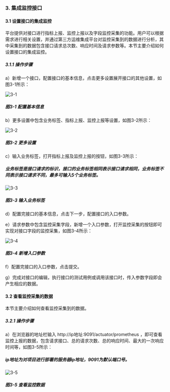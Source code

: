 ### 3. 集成监控接口

#### 3.1 设置接口的集成监控

平台提供对接口进行指标上报、监控上报以及字段监控采集的功能。用户可以根据需求进行相关设置，并通过第三方运维集成平台对监控采集到的数据进行分析，其中采集到的数据包含接口请求总次数、响应时间及请求参数等。本节主要介绍如何设置接口的集成监控。

##### 3.1.1 操作步骤

a）新增一个接口，配置接口的基本信息，点击更多设置展开接口的其他设置，如图3-1所示：

![3-1](https://www.feisuanyz.com/fsimage/zc-image/jkgl/jcjk_1.png)

##### 图3-1 配置基本信息

b）更多设置中包含业务标签、指标上报、监控上报等设置，如图3-2所示：

![3-2](https://www.feisuanyz.com/fsimage/zc-image/jkgl/jcjk_2.png)

##### 图3-2 更多设置

c）输入业务标签，打开指标上报及监控上报的按钮，如图3-3所示：

##### 业务标签是接口请求的标识，接口的业务标签相同表示接口请求相同，业务标签不同表示接口请求不同，最多可输入5个业务标签。

![3-3](https://www.feisuanyz.com/fsimage/zc-image/jkgl/jcjk_3.png)

##### 图3-3 输入业务标签

d）配置完接口的基本信息，点击下一步，配置接口的入口参数。

e）请求参数中包含监控采集字段，新增一个入口参数，打开监控采集的按钮即可实现对接口字段的监控采集，如图3-4所示：

![3-4](https://www.feisuanyz.com/fsimage/zc-image/jkgl/jcjk_4.png)

##### 图3-4 新增入口参数

f）配置完接口的入口参数，点击提交。

g）完成对接口的编辑，执行接口的测试用例或调用该接口时，传入参数字段即会产生相应的数据。

#### 3.2 查看监控采集的数据

本节主要介绍如何查看监控采集到的数据。

##### 3.2.1 操作步骤

a）在浏览器的地址栏输入 http://ip地址:9091/actuator/prometheus ，即可查看监控上报的数据，包含请求接口、总的请求次数、总的响应时间、最大的一次响应时间等，如图3-5所示：

##### ip地址为对项目进行部署的服务器ip地址，9091为默认端口号。

![3-5](https://www.feisuanyz.com/fsimage/zc-image/jkgl/jcjk_6.png)

##### 图3-5 查看监控数据
